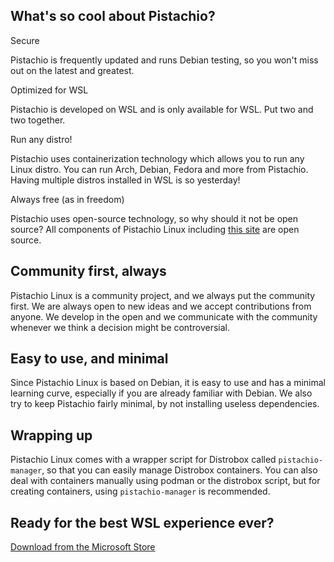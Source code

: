 ---
---

<div class="special-stuff">
    <div class="whatssocool">
        <h2>What's so cool about Pistachio?</h2>
        <div class="feature-grid">
            <div class="feature">
                <p class="feature-header">Secure</p>
                <p>Pistachio is frequently updated and runs Debian testing, so you won't miss out on the latest and greatest.</p>
            </div>
            <div class="feature">
                <p class="feature-header">Optimized for WSL</p>
                <p>Pistachio is developed on WSL and is only available for WSL. Put two and two together.</p>
            </div>
            <div class="feature">
                <p class="feature-header">Run any distro!</p>
                <p>Pistachio uses containerization technology which allows you to run any Linux distro. You can run Arch, Debian, Fedora and more from Pistachio. Having multiple distros installed in WSL is so yesterday!</p>
            </div>
            <div class="feature">
                <p class="feature-header">Always free (as in freedom)</p>
                <p>Pistachio uses open-source technology, so why should it not be open source? All components of Pistachio Linux including <a href="https://github.com/PistachioLinux/website" target="_blank">this site</a> are open source.</p>
            </div>
        </div>
    </div>
    <div class="special-containers">
        <h2>Community first, always</h2>
        <p>Pistachio Linux is a community project, and we always put the community first. We are always open to new ideas and we accept contributions from anyone. We develop in the open and we communicate with the community whenever we think a decision might be controversial.</p>
    </div>
    <div class="special-containers">
        <h2>Easy to use, and minimal</h2>
        <p>Since Pistachio Linux is based on Debian, it is easy to use and has a minimal learning curve, especially if you are already familiar with Debian. We also try to keep Pistachio fairly minimal, by not installing useless dependencies.</p>
    </div>
    <div class="special-containers">
        <h2>Wrapping up</h2>
        <p>Pistachio Linux comes with a wrapper script for Distrobox called <code>pistachio-manager</code>, so that you can easily manage Distrobox containers. You can also deal with containers manually using podman or the distrobox script, but for creating containers, using <code>pistachio-manager</code> is recommended.</p>
    </div>
    <div class="cta">
        <h2>Ready for the best WSL experience ever?</h2>
        <a href="https://www.microsoft.com/store/productId/9P41G2MV9CQ3">Download from the Microsoft Store</a>
    </div>
</div>
